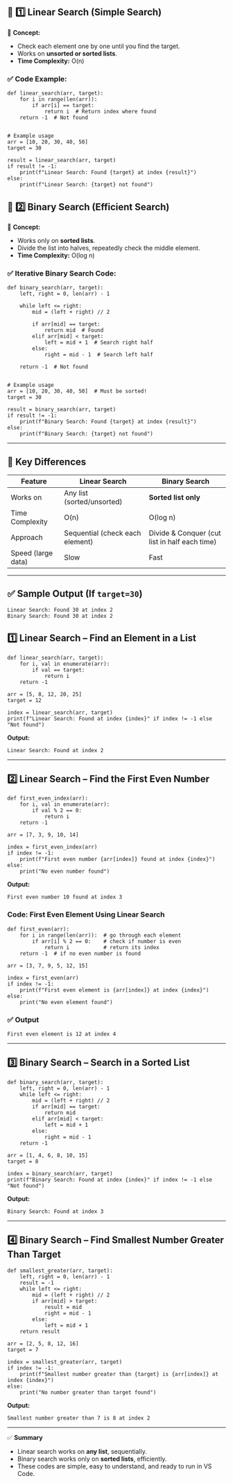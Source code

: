 ## 🔎 1️⃣ Linear Search (Simple Search)

📌 **Concept:**

* Check each element one by one until you find the target.
* Works on **unsorted or sorted lists**.
* **Time Complexity:** O(n)

### ✅ Code Example:

```
def linear_search(arr, target):
    for i in range(len(arr)):
        if arr[i] == target:
            return i  # Return index where found
    return -1  # Not found


# Example usage
arr = [10, 20, 30, 40, 50]
target = 30

result = linear_search(arr, target)
if result != -1:
    print(f"Linear Search: Found {target} at index {result}")
else:
    print(f"Linear Search: {target} not found")
```

## 🔎 2️⃣ Binary Search (Efficient Search)

📌 **Concept:**

* Works only on **sorted lists**.
* Divide the list into halves, repeatedly check the middle element.
* **Time Complexity:** O(log n)

### ✅ Iterative Binary Search Code:

```
def binary_search(arr, target):
    left, right = 0, len(arr) - 1

    while left <= right:
        mid = (left + right) // 2

        if arr[mid] == target:
            return mid  # Found
        elif arr[mid] < target:
            left = mid + 1  # Search right half
        else:
            right = mid - 1  # Search left half

    return -1  # Not found


# Example usage
arr = [10, 20, 30, 40, 50]  # Must be sorted!
target = 30

result = binary_search(arr, target)
if result != -1:
    print(f"Binary Search: Found {target} at index {result}")
else:
    print(f"Binary Search: {target} not found")
```

---

## 🔑 Key Differences

| Feature            | Linear Search                   | Binary Search                                 |
| ------------------ | ------------------------------- | --------------------------------------------- |
| Works on           | Any list (sorted/unsorted)      | **Sorted list only**                          |
| Time Complexity    | O(n)                            | O(log n)                                      |
| Approach           | Sequential (check each element) | Divide & Conquer (cut list in half each time) |
| Speed (large data) | Slow                            | Fast                                          |

---

## ✅ Sample Output (If `target=30`)

```
Linear Search: Found 30 at index 2
Binary Search: Found 30 at index 2
```


## **1️⃣ Linear Search – Find an Element in a List**

```
def linear_search(arr, target):
    for i, val in enumerate(arr):
        if val == target:
            return i
    return -1

arr = [5, 8, 12, 20, 25]
target = 12

index = linear_search(arr, target)
print(f"Linear Search: Found at index {index}" if index != -1 else "Not found")
```

**Output:**

```
Linear Search: Found at index 2
```

---

## **2️⃣ Linear Search – Find the First Even Number**

```
def first_even_index(arr):
    for i, val in enumerate(arr):
        if val % 2 == 0:
            return i
    return -1

arr = [7, 3, 9, 10, 14]

index = first_even_index(arr)
if index != -1:
    print(f"First even number {arr[index]} found at index {index}")
else:
    print("No even number found")
```

**Output:**

```
First even number 10 found at index 3
```


### **Code: First Even Element Using Linear Search**

```
def first_even(arr):
    for i in range(len(arr)):  # go through each element
        if arr[i] % 2 == 0:    # check if number is even
            return i           # return its index
    return -1  # if no even number is found

arr = [3, 7, 9, 5, 12, 15]

index = first_even(arr)
if index != -1:
    print(f"First even element is {arr[index]} at index {index}")
else:
    print("No even element found")
```


### ✅ **Output**

```
First even element is 12 at index 4
```

---

## **3️⃣ Binary Search – Search in a Sorted List**

```
def binary_search(arr, target):
    left, right = 0, len(arr) - 1
    while left <= right:
        mid = (left + right) // 2
        if arr[mid] == target:
            return mid
        elif arr[mid] < target:
            left = mid + 1
        else:
            right = mid - 1
    return -1

arr = [1, 4, 6, 8, 10, 15]
target = 8

index = binary_search(arr, target)
print(f"Binary Search: Found at index {index}" if index != -1 else "Not found")
```

**Output:**

```
Binary Search: Found at index 3
```

---

## **4️⃣ Binary Search – Find Smallest Number Greater Than Target**

```
def smallest_greater(arr, target):
    left, right = 0, len(arr) - 1
    result = -1
    while left <= right:
        mid = (left + right) // 2
        if arr[mid] > target:
            result = mid
            right = mid - 1
        else:
            left = mid + 1
    return result

arr = [2, 5, 8, 12, 16]
target = 7

index = smallest_greater(arr, target)
if index != -1:
    print(f"Smallest number greater than {target} is {arr[index]} at index {index}")
else:
    print("No number greater than target found")
```

**Output:**

```
Smallest number greater than 7 is 8 at index 2
```

---

✅ **Summary**

* Linear search works on **any list**, sequentially.
* Binary search works only on **sorted lists**, efficiently.
* These codes are simple, easy to understand, and ready to run in VS Code.
